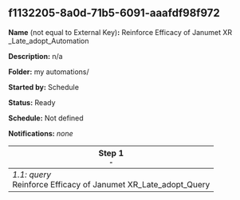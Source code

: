 ## f1132205-8a0d-71b5-6091-aaafdf98f972

**Name** (not equal to External Key)**:** Reinforce Efficacy of Janumet XR _Late_adopt_Automation

**Description:** n/a

**Folder:** my automations/

**Started by:** Schedule

**Status:** Ready

**Schedule:** Not defined

**Notifications:** _none_


| Step 1<br>_<small>-</small>_ |
| --- |
| _1.1: query_<br>Reinforce Efficacy of Janumet XR_Late_adopt_Query |
